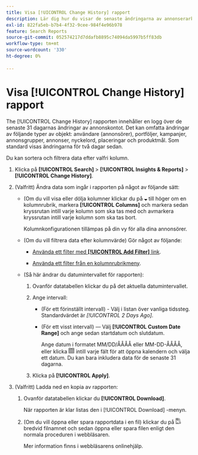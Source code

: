 ```yaml
---
title: Visa [!UICONTROL Change History] rapport
description: Lär dig hur du visar de senaste ändringarna av annonserarkontot.
exl-id: 822fa5eb-b7b4-4f32-9cee-984f4e96b978
feature: Search Reports
source-git-commit: 052574217d7ddafb8895c74094da5997b5ff83db
workflow-type: tm+mt
source-wordcount: '330'
ht-degree: 0%

---
```


# Visa [!UICONTROL Change History] rapport

The [!UICONTROL Change History] rapporten innehåller en logg över de senaste 31 dagarnas ändringar av annonskontot. Det kan omfatta ändringar av följande typer av objekt: användare (annonsörer), portföljer, kampanjer, annonsgrupper, annonser, nyckelord, placeringar och produktmål. Som standard visas ändringarna för två dagar sedan.

Du kan sortera och filtrera data efter valfri kolumn.

1. Klicka på **[!UICONTROL Search]** > **[!UICONTROL Insights & Reports]** > **[!UICONTROL Change History]**.

1. (Valfritt) Ändra data som ingår i rapporten på något av följande sätt:

   * (Om du vill visa eller dölja kolumner klickar du på ![Nedåtpil](/help/search-social-commerce/assets/arrow-down-expand.png "Nedåtpil") till höger om en kolumnrubrik, markera **[!UICONTROL Columns]** och markera sedan kryssrutan intill varje kolumn som ska tas med och avmarkera kryssrutan intill varje kolumn som ska tas bort.

     Kolumnkonfigurationen tillämpas på din vy för alla dina annonsörer.

   * (Om du vill filtrera data efter kolumnvärde) Gör något av följande:

      * [Använda ett filter med **[!UICONTROL Add Filter]** link](/help/search-social-commerce/common-tasks/data-views/ad-hoc-settings/column-filter-apply-from-column-heading.md).

      * [Använda ett filter från en kolumnrubrikmeny](/help/search-social-commerce/common-tasks/data-views/ad-hoc-settings/column-filter-apply-from-column-heading.md).

   * (Så här ändrar du datumintervallet för rapporten):

      1. Ovanför datatabellen klickar du på det aktuella datumintervallet.

      1. Ange intervall:

         * (För ett förinställt intervall) - Välj i listan över vanliga tidssteg. Standardvärdet är *[!UICONTROL 2 Days Ago]*.

         * (För ett visst intervall) — Välj **[!UICONTROL Custom Date Range]** och ange sedan startdatum och slutdatum.

           Ange datum i formatet MM/DD/ÅÅÅÅ eller MM-DD-ÅÅÅÅ, eller klicka ![Kalender](/help/search-social-commerce/assets/calendar.png "Kalender") intill varje fält för att öppna kalendern och välja ett datum. Du kan bara inkludera data för de senaste 31 dagarna.

      1. Klicka på **[!UICONTROL Apply]**.

1. (Valfritt) Ladda ned en kopia av rapporten:

   1. Ovanför datatabellen klickar du **[!UICONTROL Download]**.

      När rapporten är klar listas den i [!UICONTROL Download] -menyn.

   1. (Om du vill öppna eller spara rapportdata i en fil) klickar du på ![Hämta rapport som XLS](/help/search-social-commerce/assets/download-spreadsheet2.png "Hämta rapport som XLS") bredvid filnamnet och sedan öppna eller spara filen enligt den normala proceduren i webbläsaren.

      Mer information finns i webbläsarens onlinehjälp.
